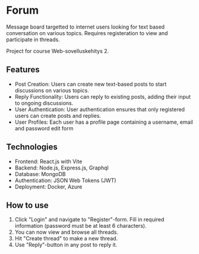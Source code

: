 # Forum

Message board targetted to internet users looking for text based conversation on various topics. Requires registeration to view and participate in threads.

Project for course Web-sovelluskehitys 2.

## Features

- Post Creation: Users can create new text-based posts to start discussions on various topics.
- Reply Functionality: Users can reply to existing posts, adding their input to ongoing discussions.
- User Authentication: User authentication ensures that only registered users can create posts and replies.
- User Profiles: Each user has a profile page containing a username, email and password edit form

## Technologies

- Frontend: React.js with Vite
- Backend: Node.js, Express.js, Graphql
- Database: MongoDB
- Authentication: JSON Web Tokens (JWT)
- Deployment: Docker, Azure

## How to use

1. Click "Login" and navigate to "Register"-form. Fill in required information (password must be at least 6 characters).
2. You can now view and browse all threads.
3. Hit "Create thread" to make a new thread.
4. Use "Reply"-button in any post to reply it.
